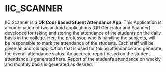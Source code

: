 # IIC_SCANNER

IIC Scanner is a **QR Code Based Stuent Attendance App**. This Application is a combination  of  two  android applications (QR Generator and Scanner) developed for taking and storing the attendance 
of the students on the daily basis in the college. Here the professor, who is handling the subjects, will be responsible to mark the attendance of the students. 
Each staff will be given an android application that is used for taking attendance and generate the overall attendance status. An accurate report based on the student
attendance  is  generated  here.  Report  of  the  student’s  attendance  on  weekly  and monthly basis is generated as desired.
